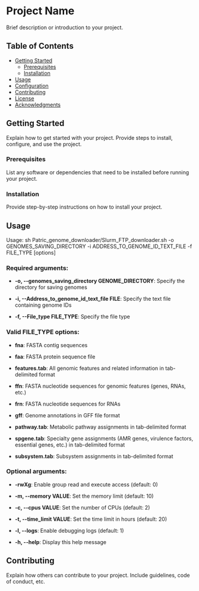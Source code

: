 # Project Name

Brief description or introduction to your project.

## Table of Contents

- [Getting Started](#getting-started)
  - [Prerequisites](#prerequisites)
  - [Installation](#installation)
- [Usage](#usage)
- [Configuration](#configuration)
- [Contributing](#contributing)
- [License](#license)
- [Acknowledgments](#acknowledgments)

## Getting Started

Explain how to get started with your project. Provide steps to install, configure, and use the project.

### Prerequisites

List any software or dependencies that need to be installed before running your project.

### Installation

Provide step-by-step instructions on how to install your project.

## Usage

Usage: sh Patric_genome_downloader/Slurm_FTP_downloader.sh -o GENOMES_SAVING_DIRECTORY -i ADDRESS_TO_GENOME_ID_TEXT_FILE -f FILE_TYPE [options]

### Required arguments:

- **-o, --genomes_saving_directory GENOME_DIRECTORY**: Specify the directory for saving genomes

- **-i, --Address_to_genome_id_text_file FILE**: Specify the text file containing genome IDs

- **-f, --File_type FILE_TYPE**: Specify the file type

### Valid FILE_TYPE options:

- **fna**: FASTA contig sequences

- **faa**: FASTA protein sequence file

- **features.tab**: All genomic features and related information in tab-delimited format

- **ffn**: FASTA nucleotide sequences for genomic features (genes, RNAs, etc.)

- **frn**: FASTA nucleotide sequences for RNAs

- **gff**: Genome annotations in GFF file format

- **pathway.tab**: Metabolic pathway assignments in tab-delimited format

- **spgene.tab**: Specialty gene assignments (AMR genes, virulence factors, essential genes, etc.) in tab-delimited format

- **subsystem.tab**: Subsystem assignments in tab-delimited format

### Optional arguments:

- **-rwXg**: Enable group read and execute access (default: 0)

- **-m, --memory VALUE**: Set the memory limit (default: 10)

- **-c, --cpus VALUE**: Set the number of CPUs (default: 2)

- **-t, --time_limit VALUE**: Set the time limit in hours (default: 20)

- **-l, --logs**: Enable debugging logs (default: 1)

- **-h, --help**: Display this help message

## Contributing

Explain how others can contribute to your project. Include guidelines, code of conduct, etc.

